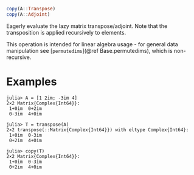 ```julia
copy(A::Transpose)
copy(A::Adjoint)
```

Eagerly evaluate the lazy matrix transpose/adjoint. Note that the transposition is applied recursively to elements.

This operation is intended for linear algebra usage - for general data manipulation see [`permutedims`](@ref Base.permutedims), which is non-recursive.

# Examples

```jldoctest
julia> A = [1 2im; -3im 4]
2×2 Matrix{Complex{Int64}}:
 1+0im  0+2im
 0-3im  4+0im

julia> T = transpose(A)
2×2 transpose(::Matrix{Complex{Int64}}) with eltype Complex{Int64}:
 1+0im  0-3im
 0+2im  4+0im

julia> copy(T)
2×2 Matrix{Complex{Int64}}:
 1+0im  0-3im
 0+2im  4+0im
```
